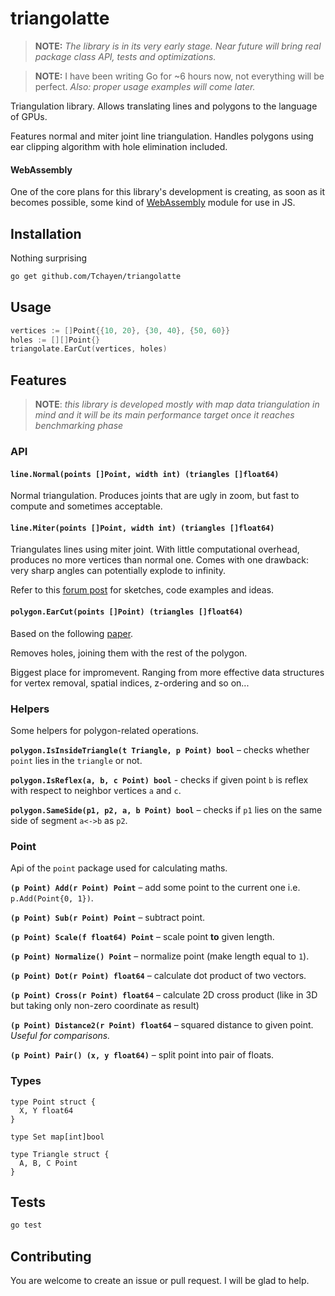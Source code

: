 # triangolatte

> **NOTE:** _The library is in its very early stage. Near future will bring real package class API, tests and optimizations._

> **NOTE:** I have been writing Go for ~6 hours now, not everything will be perfect. _Also: proper usage examples will come later._

Triangulation library. Allows translating lines and polygons to the language of GPUs.

Features normal and miter joint line triangulation. Handles polygons using ear clipping algorithm with hole elimination included.

#### WebAssembly

One of the core plans for this library's development is creating, as soon as it becomes possible, some kind of [WebAssembly](https://webassembly.org/) module for use in JS.

## Installation

Nothing surprising
```bash
go get github.com/Tchayen/triangolatte
```

## Usage

```go
vertices := []Point{{10, 20}, {30, 40}, {50, 60}}
holes := [][]Point{}
triangolate.EarCut(vertices, holes)
```

## Features

> **NOTE**: _this library is developed mostly with map data triangulation in mind and it will be its main performance target once it reaches benchmarking phase_

### API

#### `line.Normal(points []Point, width int) (triangles []float64)`

Normal triangulation. Produces joints that are ugly in zoom, but fast to compute and sometimes acceptable.

#### `line.Miter(points []Point, width int) (triangles []float64)`

Triangulates lines using miter joint. With little computational overhead, produces no more vertices than normal one. Comes with one drawback: very sharp angles can potentially explode to infinity.

Refer to this [forum post](https://forum.libcinder.org/topic/smooth-thick-lines-using-geometry-shader) for sketches, code examples and ideas.

#### `polygon.EarCut(points []Point) (triangles []float64)`

Based on the following [paper](https://www.geometrictools.com/Documentation/TriangulationByEarClipping.pdf).

Removes holes, joining them with the rest of the polygon.

Biggest place for impromevent. Ranging from more effective data structures for vertex removal, spatial indices, z-ordering and so on...

### Helpers

Some helpers for polygon-related operations.

**`polygon.IsInsideTriangle(t Triangle, p Point) bool`** – checks whether `point` lies in the `triangle` or not.

**`polygon.IsReflex(a, b, c Point) bool`** - checks if given point `b` is reflex with respect to neighbor vertices `a` and `c`.

**`polygon.SameSide(p1, p2, a, b Point) bool`** – checks if `p1` lies on the same side of segment `a<->b` as `p2`.

### Point

Api of the `point` package used for calculating maths.

**`(p Point) Add(r Point) Point`** – add some point to the current one i.e. `p.Add(Point{0, 1})`.

**`(p Point) Sub(r Point) Point`** – subtract point.

**`(p Point) Scale(f float64) Point`** – scale point **to** given length.

**`(p Point) Normalize() Point`** – normalize point (make length equal to `1`).

**`(p Point) Dot(r Point) float64`** – calculate dot product of two vectors.

**`(p Point) Cross(r Point) float64`** – calculate 2D cross product (like in 3D but taking only non-zero coordinate as result)

**`(p Point) Distance2(r Point) float64`** – squared distance to given point. _Useful for comparisons._

**`(p Point) Pair() (x, y float64)`** – split point into pair of floats.

### Types

```
type Point struct {
  X, Y float64
}
```

```
type Set map[int]bool
```

```
type Triangle struct {
  A, B, C Point
}
```

## Tests

```bash
go test
```

## Contributing

You are welcome to create an issue or pull request. I will be glad to help.
